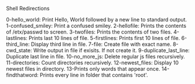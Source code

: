 Shell Redirections

0-hello_world: Print Hello, World followed by a new line to standard output.
1-confused_smiley: Print a confused smiley.
2-hellofile: Prints the contents of /etx/passwd to screen.
3-twofiles: Prints the contents of two files.
4-lastlines: Prints last 10 lines of file.
5-firstlines: Prints first 10 lines of file.
6-third_line: Display third line in file.
7-file: Create file with exact name.
8-cwd_state: Write output in file if exisits. If not create it.
9-duplicate_last_line: Duplicate last line in file.
10-no_more_js: Delete regular js files recursively.
11-directories: Count directories recursively.
12-newest_files: Display 10 newest files in directory.
13-Prints only words that appear once.
14-findthatword: Prints every line in folder that contains 'root'.
